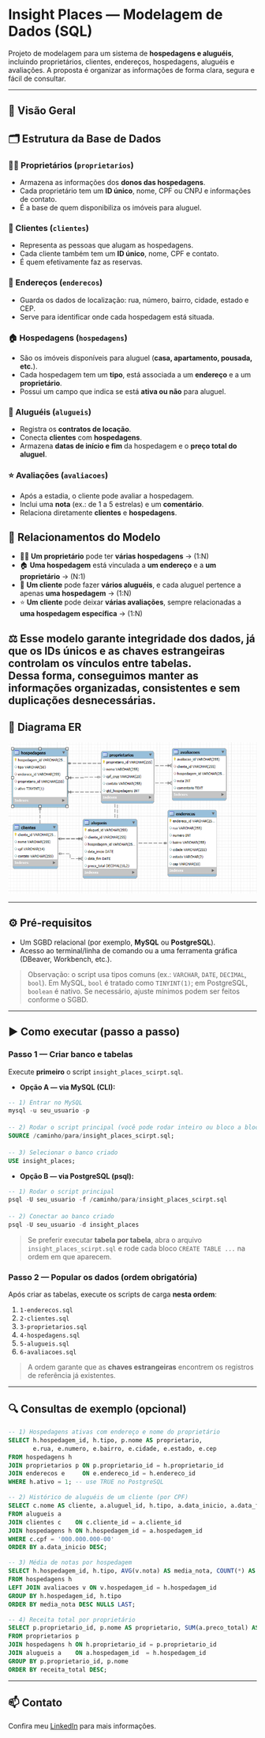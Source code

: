 # Insight Places — Modelagem de Dados (SQL)

Projeto de modelagem para um sistema de **hospedagens e aluguéis**, incluindo proprietários, clientes, endereços, hospedagens, aluguéis e avaliações. A proposta é organizar as informações de forma clara, segura e fácil de consultar.

---

## 🔎 Visão Geral
## 🗂 Estrutura da Base de Dados

### 🧑‍💼 Proprietários (`proprietarios`)
- Armazena as informações dos **donos das hospedagens**.  
- Cada proprietário tem um **ID único**, nome, CPF ou CNPJ e informações de contato.  
- É a base de quem disponibiliza os imóveis para aluguel.  

### 👤 Clientes (`clientes`)
- Representa as pessoas que alugam as hospedagens.  
- Cada cliente também tem um **ID único**, nome, CPF e contato.  
- É quem efetivamente faz as reservas.  

### 📍 Endereços (`enderecos`)
- Guarda os dados de localização: rua, número, bairro, cidade, estado e CEP.  
- Serve para identificar onde cada hospedagem está situada.  

### 🏠 Hospedagens (`hospedagens`)
- São os imóveis disponíveis para aluguel (**casa, apartamento, pousada, etc.**).  
- Cada hospedagem tem um **tipo**, está associada a um **endereço** e a um **proprietário**.  
- Possui um campo que indica se está **ativa ou não** para aluguel.  

### 📑 Aluguéis (`alugueis`)
- Registra os **contratos de locação**.  
- Conecta **clientes** com **hospedagens**.  
- Armazena **datas de início e fim** da hospedagem e o **preço total do aluguel**.  

### ⭐ Avaliações (`avaliacoes`)
- Após a estadia, o cliente pode avaliar a hospedagem.  
- Inclui uma **nota** (ex.: de 1 a 5 estrelas) e um **comentário**.  
- Relaciona diretamente **clientes** e **hospedagens**.  

## 🔗 Relacionamentos do Modelo

- 🧑‍💼 **Um proprietário** pode ter **várias hospedagens** → (1:N)  
- 🏠 **Uma hospedagem** está vinculada a **um endereço** e a **um proprietário** → (N:1)  
- 👤 **Um cliente** pode fazer **vários aluguéis**, e cada aluguel pertence a apenas **uma hospedagem** → (1:N)  
- ⭐ **Um cliente** pode deixar **várias avaliações**, sempre relacionadas a **uma hospedagem específica** → (1:N)  

⚖️ Esse modelo garante **integridade dos dados**, já que os **IDs únicos** e as **chaves estrangeiras** controlam os vínculos entre tabelas.  
Dessa forma, conseguimos manter as informações **organizadas, consistentes e sem duplicações desnecessárias**.  
---

## 🧭 Diagrama ER

![Diagrama ER](./diagrama_er.png)

---

## ⚙️ Pré‑requisitos

* Um SGBD relacional (por exemplo, **MySQL** ou **PostgreSQL**).
* Acesso ao terminal/linha de comando ou a uma ferramenta gráfica (DBeaver, Workbench, etc.).

> Observação: o script usa tipos comuns (ex.: `VARCHAR`, `DATE`, `DECIMAL`, `bool`). Em MySQL, `bool` é tratado como `TINYINT(1)`; em PostgreSQL, `boolean` é nativo. Se necessário, ajuste mínimos podem ser feitos conforme o SGBD.

---

## ▶️ Como executar (passo a passo)

### Passo 1 — Criar banco e tabelas

Execute **primeiro** o script `insight_places_scirpt.sql`.

* **Opção A — via MySQL (CLI):**

```sql
-- 1) Entrar no MySQL
mysql -u seu_usuario -p

-- 2) Rodar o script principal (você pode rodar inteiro ou bloco a bloco — tabela por tabela)
SOURCE /caminho/para/insight_places_scirpt.sql;

-- 3) Selecionar o banco criado
USE insight_places;
```

* **Opção B — via PostgreSQL (psql):**

```sql
-- 1) Rodar o script principal
psql -U seu_usuario -f /caminho/para/insight_places_scirpt.sql

-- 2) Conectar ao banco criado
psql -U seu_usuario -d insight_places
```

> Se preferir executar **tabela por tabela**, abra o arquivo `insight_places_scirpt.sql` e rode cada bloco `CREATE TABLE ...` na ordem em que aparecem.

### Passo 2 — Popular os dados (ordem obrigatória)

Após criar as tabelas, execute os scripts de carga **nesta ordem**:

1. `1-enderecos.sql`
2. `2-clientes.sql`
3. `3-proprietarios.sql`
4. `4-hospedagens.sql`
5. `5-alugueis.sql`
6. `6-avaliacoes.sql`

> A ordem garante que as **chaves estrangeiras** encontrem os registros de referência já existentes.

---

## 🔍 Consultas de exemplo (opcional)

```sql
-- 1) Hospedagens ativas com endereço e nome do proprietário
SELECT h.hospedagem_id, h.tipo, p.nome AS proprietario,
       e.rua, e.numero, e.bairro, e.cidade, e.estado, e.cep
FROM hospedagens h
JOIN proprietarios p ON p.proprietario_id = h.proprietario_id
JOIN enderecos e     ON e.endereco_id = h.endereco_id
WHERE h.ativo = 1; -- use TRUE no PostgreSQL
```

```sql
-- 2) Histórico de aluguéis de um cliente (por CPF)
SELECT c.nome AS cliente, a.aluguel_id, h.tipo, a.data_inicio, a.data_fim, a.preco_total
FROM alugueis a
JOIN clientes c    ON c.cliente_id = a.cliente_id
JOIN hospedagens h ON h.hospedagem_id = a.hospedagem_id
WHERE c.cpf = '000.000.000-00'
ORDER BY a.data_inicio DESC;
```

```sql
-- 3) Média de notas por hospedagem
SELECT h.hospedagem_id, h.tipo, AVG(v.nota) AS media_nota, COUNT(*) AS qtd_avaliacoes
FROM hospedagens h
LEFT JOIN avaliacoes v ON v.hospedagem_id = h.hospedagem_id
GROUP BY h.hospedagem_id, h.tipo
ORDER BY media_nota DESC NULLS LAST;
```

```sql
-- 4) Receita total por proprietário
SELECT p.proprietario_id, p.nome AS proprietario, SUM(a.preco_total) AS receita_total
FROM proprietarios p
JOIN hospedagens h ON h.proprietario_id = p.proprietario_id
JOIN alugueis a    ON a.hospedagem_id  = h.hospedagem_id
GROUP BY p.proprietario_id, p.nome
ORDER BY receita_total DESC;
```

---

## 📫 Contato

Confira meu [LinkedIn](https://www.linkedin.com/in/miguel-lopes-ab8a97268/) para mais informações.